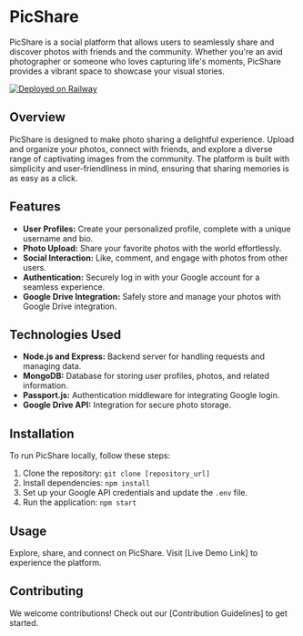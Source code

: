 # PicShare

PicShare is a social platform that allows users to seamlessly share and discover photos with friends and the community. Whether you're an avid photographer or someone who loves capturing life's moments, PicShare provides a vibrant space to showcase your visual stories.

[![Deployed on Railway](https://img.shields.io/badge/Deployed%20on-Railway-blueviolet)](https://picshare-production.up.railway.app/)


## Overview

PicShare is designed to make photo sharing a delightful experience. Upload and organize your photos, connect with friends, and explore a diverse range of captivating images from the community. The platform is built with simplicity and user-friendliness in mind, ensuring that sharing memories is as easy as a click.

## Features

- **User Profiles:** Create your personalized profile, complete with a unique username and bio.
- **Photo Upload:** Share your favorite photos with the world effortlessly.
- **Social Interaction:** Like, comment, and engage with photos from other users.
- **Authentication:** Securely log in with your Google account for a seamless experience.
- **Google Drive Integration:** Safely store and manage your photos with Google Drive integration.

## Technologies Used

- **Node.js and Express:** Backend server for handling requests and managing data.
- **MongoDB:** Database for storing user profiles, photos, and related information.
- **Passport.js:** Authentication middleware for integrating Google login.
- **Google Drive API:** Integration for secure photo storage.

## Installation

To run PicShare locally, follow these steps:

1. Clone the repository: `git clone [repository_url]`
2. Install dependencies: `npm install`
3. Set up your Google API credentials and update the `.env` file.
4. Run the application: `npm start`

## Usage

Explore, share, and connect on PicShare. Visit [Live Demo Link] to experience the platform.

## Contributing

We welcome contributions! Check out our [Contribution Guidelines] to get started.
